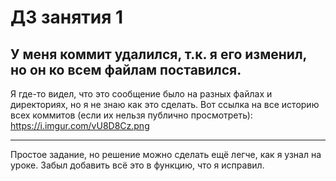 # ДЗ занятия 1
## У меня коммит удалился, т.к. я его изменил, но он ко всем файлам поставился.
Я где-то видел, что это сообщение было на разных файлах и директориях, но я не знаю как это сделать.
Вот ссылка на все историю всех коммитов (если их нельзя публично просмотреть): https://i.imgur.com/vU8D8Cz.png
____
Простое задание, но решение можно сделать ещё легче, как я узнал на уроке. Забыл добавить всё
это в функцию, что я исправил.
